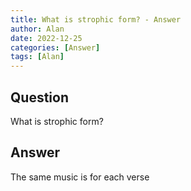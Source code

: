 ```yaml
---
title: What is strophic form? - Answer
author: Alan
date: 2022-12-25
categories: [Answer]
tags: [Alan]
---
```


## Question

What is strophic form?



## Answer

The same music is for each verse